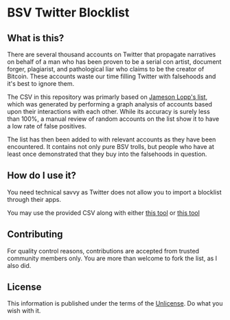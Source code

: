 BSV Twitter Blocklist
=====================================

What is this?
----------------
There are several thousand accounts on Twitter that propagate narratives on behalf of a 
man who has been proven to be a serial con artist, document forger, plagiarist, and 
pathological liar who claims to be the creator of Bitcoin. These accounts waste our time 
filling Twitter with falsehoods and it's best to ignore them.

The CSV in this repository was primarly based on [Jameson Lopp's list](https://github.com/jlopp/bsv-twitter-blocklist),
which was generated by performing a graph analysis of accounts based upon their interactions with each other. While its
accuracy is surely less than 100%, a manual review of random accounts on the list show it to have a low rate of false 
positives.

The list has then been added to with relevant accounts as they have been encountered. It contains not only pure BSV
trolls, but people who have at least once demonstrated that they buy into the falsehoods in question.

How do I use it?
----------------
You need technical savvy as Twitter does not allow you to import a blocklist through their apps.

You may use the provided CSV along with either [this tool](https://github.com/zonca/twitter_blocklist)
or [this tool](https://github.com/JusticeRage/twitter-blocklist)

Contributing
----------------
For quality control reasons, contributions are accepted from trusted community members only. You are more than welcome
to fork the list, as I also did.

License
-------
This information is published under the terms of the [Unlicense](LICENSE). Do what you wish with it.
